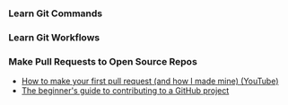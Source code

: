 ### Learn Git Commands

### Learn Git Workflows

### Make Pull Requests to Open Source Repos
- [How to make your first pull request (and how I made mine) (YouTube)](https://www.youtube.com/watch?v=L8Sd1rRGcOw)
- [The beginner's guide to contributing to a GitHub project](https://akrabat.com/the-beginners-guide-to-contributing-to-a-github-project/)
